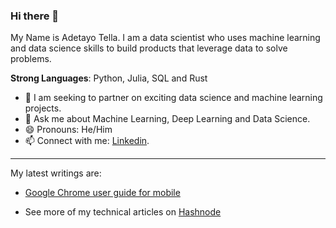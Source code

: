 ### Hi there 👋

My Name is Adetayo Tella. I am a data scientist who uses machine learning and data science skills to build products that leverage data to solve problems.

**Strong Languages**: Python, Julia, SQL and Rust 
  
- 👯 I am seeking to partner on exciting data science and machine learning projects.
- 💬 Ask me about Machine Learning, Deep Learning and Data Science.
- 😄 Pronouns: He/Him
- 📫 Connect with me: [Linkedin](https://www.linkedin.com/in/adetayotella).

--------------


My latest writings are:
 * [Google Chrome user guide for mobile](https://adetayotella.hashnode.dev/google-chrome-user-guide-for-mobile)
 
- See more of my technical articles on [Hashnode](https://adetayotella.hashnode.dev/)

